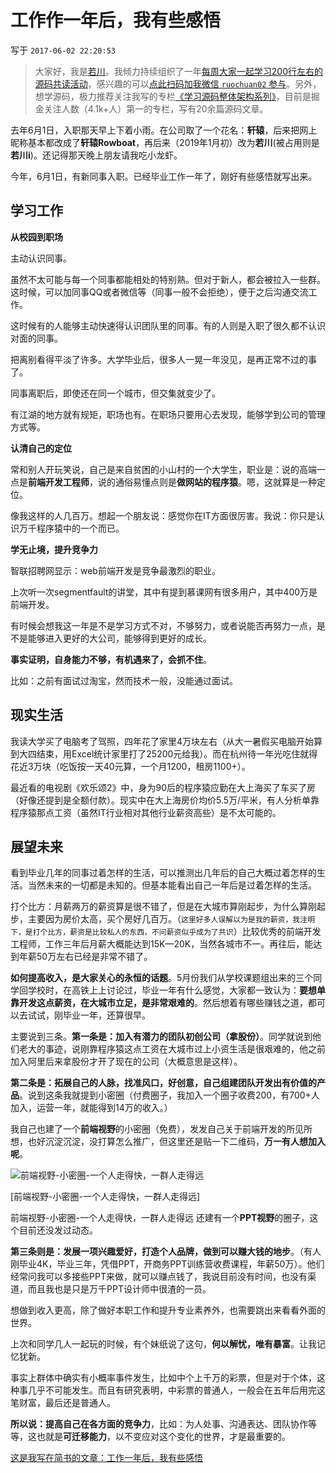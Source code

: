# 工作作一年后，我有些感悟

写于 `2017-06-02 22:20:53`

>大家好，我是[若川](https://lxchuan12.gitee.io)。我倾力持续组织了一年[每周大家一起学习200行左右的源码共读活动](https://juejin.cn/post/7079706017579139102)，感兴趣的可以[点此扫码加我微信 `ruochuan02` 参与](https://juejin.cn/pin/7217386885793595453)。另外，想学源码，极力推荐关注我写的专栏[《学习源码整体架构系列》](https://juejin.cn/column/6960551178908205093)，目前是掘金关注人数（4.1k+人）第一的专栏，写有20余篇源码文章。

去年6月1日，入职那天早上下着小雨。在公司取了一个花名：**轩辕**，后来把网上昵称基本都改成了**轩辕Rowboat**，再后来（2019年1月初）改为**若川**(被占用则是**若川i**)。还记得那天晚上朋友请我吃小龙虾。

今年，6月1日，有新同事入职。已经毕业工作一年了，刚好有些感悟就写出来。<!--more-->

## 学习工作

**从校园到职场**

主动认识同事。

虽然不太可能与每一个同事都能相处的特别熟。但对于新人，都会被拉入一些群。这时候，可以加同事QQ或者微信等（同事一般不会拒绝），便于之后沟通交流工作。

这时候有的人能够主动快速得认识团队里的同事。有的人则是入职了很久都不认识对面的同事。

把离别看得平淡了许多。大学毕业后，很多人一晃一年没见，是再正常不过的事了。

同事离职后，即使还在同一个城市，但交集就变少了。

有江湖的地方就有规矩，职场也有。在职场只要用心去发现，能够学到公司的管理方式等。

**认清自己的定位**

常和别人开玩笑说，自己是来自贫困的小山村的一个大学生，职业是：说的高端一点是**前端开发工程师**，说的通俗易懂点则是**做网站的程序猿**。嗯，这就算是一种定位。

像我这样的人几百万。想起一个朋友说：感觉你在IT方面很厉害。我说：你只是认识万千程序猿中的一个而已。

**学无止境，提升竞争力**

智联招聘网显示：web前端开发是竞争最激烈的职业。

上次听一次segmentfault的讲堂，其中有提到慕课网有很多用户，其中400万是前端开发。

有时候会想我这一年是不是学习方式不对，不够努力，或者说能否再努力一点，是不是能够进入更好的大公司，能够得到更好的成长。

**事实证明，自身能力不够，有机遇来了，会抓不住**。

比如：之前有面试过淘宝，然而技术一般，没能通过面试。

## 现实生活

我读大学买了电脑考了驾照，四年花了家里4万块左右（从大一暑假买电脑开始算到大四结束，用Excel统计家里打了25200元给我）。而在杭州待一年光吃住就得花近3万块（吃饭按一天40元算，一个月1200，租房1100+）。

最近看的电视剧《欢乐颂2》中，身为90后的程序猿应勤在大上海买了车买了房（好像还提到是全额付款）。现实中在大上海房价均价5.5万/平米，有人分析单靠程序猿那点工资（虽然IT行业相对其他行业薪资高些）是不太可能的。

## 展望未来

看到毕业几年的同事过着怎样的生活，可以推测出几年后的自己大概过着怎样的生活。当然未来的一切都是未知的。但基本能看出自己一年后是过着怎样的生活。

打个比方：月薪两万的薪资算是很不错了，但是在大城市算刚起步，为什么算刚起步，主要因为房价太高，买个房好几百万。（`这里好多人误解以为是我的薪资，我注明下，是打个比方，薪资是比较私人的东西，不问薪资似乎成为了共识`）比较优秀的前端开发工程师，工作三年后月薪大概能达到15K—20K，当然各城市不一。再往后，能达到年薪50万左右已经是非常不错了。

**如何提高收入，是大家关心的永恒的话题**。5月份我们从学校课题组出来的三个同学回学校时，在高铁上上讨论过，毕业一年有什么感觉，大家都一致认为：**要想单靠开发这点薪资，在大城市立足，是非常艰难的**。然后想着有哪些赚钱之道，都可以去试试，刚毕业一年，还算很早。

主要说到三条。**第一条是：加入有潜力的团队初创公司（拿股份）**。同学就说到他们老大的事迹，说刚靠程序猿这点工资在大城市过上小资生活是很艰难的，他之前加入阿里后来拿股份才开了现在的公司（大概意思是这样）。

**第二条是：拓展自己的人脉，找准风口，好创意，自己组建团队开发出有价值的产品**。说到这条我就提到小密圈（付费圈子，我加入一个圈子收费200，有700+人加入，运营一年，就能得到14万的收入。）

我自己也建了一个**前端视野**的小密圈（免费），发发自己关于前端开发的所见所想，也好沉淀沉淀，没打算怎么推广，但这里还是贴一下二维码，**万一有人想加入呢**。

![前端视野-小密圈-一个人走得快，一群人走得远](./zsxq.png)

[前端视野-小密圈-一个人走得快，一群人走得远]

前端视野-小密圈-一个人走得快，一群人走得远
还建有一个**PPT视野**的圈子，这个目前还没发过动态。

**第三条则是：发展一项兴趣爱好，打造个人品牌，做到可以赚大钱的地步**。（有人刚毕业4K，毕业三年，凭借PPT，开商务PPT训练营收费课程，年薪50万）。他们经常问我可以多接些PPT来做，就可以赚点钱了，我说目前没有时间，也没有渠道，而且我也是只是万千PPT设计师中很渣的一员。

想做到收入更高，除了做好本职工作和提升专业素养外，也需要跳出来看看外面的世界。

上次和同学几人一起玩的时候，有个妹纸说了这句，**何以解忧，唯有暴富**。让我记忆犹新。

事实上群体中确实有小概率事件发生，比如中个上千万的彩票，但是对于个体，这种事几乎不可能发生。而且有研究表明，中彩票的普通人，一般会在五年后用完这笔财富，最后还是普通人。

**所以说：提高自己在各方面的竞争力**，比如：为人处事、沟通表达、团队协作等等，这也就是**可迁移能力**，以不变应对这个变化的世界，才是最重要的。

[这是我写在简书的文章：工作一年后，我有些感悟](http://www.jianshu.com/p/0b29cc65dc82)
